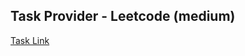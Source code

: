 ## Task Provider - Leetcode (medium)

[Task Link](https://leetcode.com/problems/snail-traversal/description/)